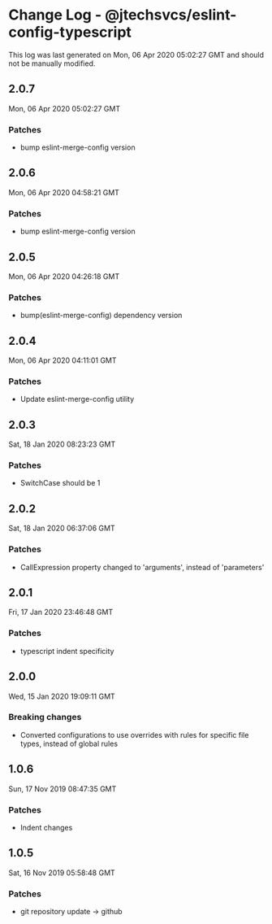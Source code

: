 # Change Log - @jtechsvcs/eslint-config-typescript

This log was last generated on Mon, 06 Apr 2020 05:02:27 GMT and should not be manually modified.

## 2.0.7
Mon, 06 Apr 2020 05:02:27 GMT

### Patches

- bump eslint-merge-config version

## 2.0.6
Mon, 06 Apr 2020 04:58:21 GMT

### Patches

- bump eslint-merge-config version

## 2.0.5
Mon, 06 Apr 2020 04:26:18 GMT

### Patches

- bump(eslint-merge-config) dependency version

## 2.0.4
Mon, 06 Apr 2020 04:11:01 GMT

### Patches

- Update eslint-merge-config utility

## 2.0.3
Sat, 18 Jan 2020 08:23:23 GMT

### Patches

- SwitchCase should be 1

## 2.0.2
Sat, 18 Jan 2020 06:37:06 GMT

### Patches

- CallExpression property changed to 'arguments', instead of 'parameters'

## 2.0.1
Fri, 17 Jan 2020 23:46:48 GMT

### Patches

- typescript indent specificity

## 2.0.0
Wed, 15 Jan 2020 19:09:11 GMT

### Breaking changes

- Converted configurations to use overrides with rules for specific file types, instead of global rules

## 1.0.6
Sun, 17 Nov 2019 08:47:35 GMT

### Patches

- Indent changes

## 1.0.5
Sat, 16 Nov 2019 05:58:48 GMT

### Patches

- git repository update -> github

